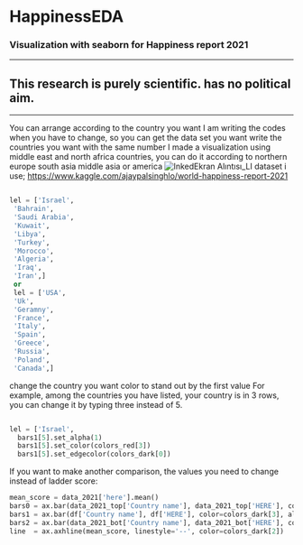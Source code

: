 # HappinessEDA
### Visualization with seaborn for Happiness report 2021
------------------------------------------------------------------------
## This research is purely scientific. has no political aim.
------------------------------------------------------------------------
You can arrange according to the country you want
I am writing the codes when you have to change, so you can get the data set you want
write the countries you want with the same number 
I made a visualization using middle east and north africa countries, you can do it according to northern europe south asia middle asia or america
![InkedEkran Alıntısı_LI](https://user-images.githubusercontent.com/69467096/116695273-0b6ac780-a9c9-11eb-9fd5-a3ddc1b4bb34.jpg)
dataset i use; https://www.kaggle.com/ajaypalsinghlo/world-happiness-report-2021

```python

lel = ['Israel',
 'Bahrain',
 'Saudi Arabia',
 'Kuwait',
 'Libya',
 'Turkey',
 'Morocco',
 'Algeria',
 'Iraq',
 'Iran',]
 or
 lel = ['USA',
 'Uk',
 'Geramny',
 'France',
 'Italy',
 'Spain',
 'Greece',
 'Russia',
 'Poland',
 'Canada',]
```
change the country you want color to stand out by the first value
For example, among the countries you have listed, your country is in 3 rows, you can change it by typing three instead of 5.

```python

lel = ['Israel',
  bars1[5].set_alpha(1)
  bars1[5].set_color(colors_red[3])
  bars1[5].set_edgecolor(colors_dark[0])

```
If you want to make another comparison, the values ​​you need to change instead of ladder score:


```python
mean_score = data_2021['here'].mean()
bars0 = ax.bar(data_2021_top['Country name'], data_2021_top['HERE'], color=colors_blue[0], alpha=0.6, edgecolor=colors_dark[0])
bars1 = ax.bar(df['Country name'], df['HERE'], color=colors_dark[3], alpha=0.4, edgecolor=colors_dark[0])
bars2 = ax.bar(data_2021_bot['Country name'], data_2021_bot['HERE'], color=colors_red[0], alpha=0.6, edgecolor=colors_dark[0])
line  = ax.axhline(mean_score, linestyle='--', color=colors_dark[2])

```

